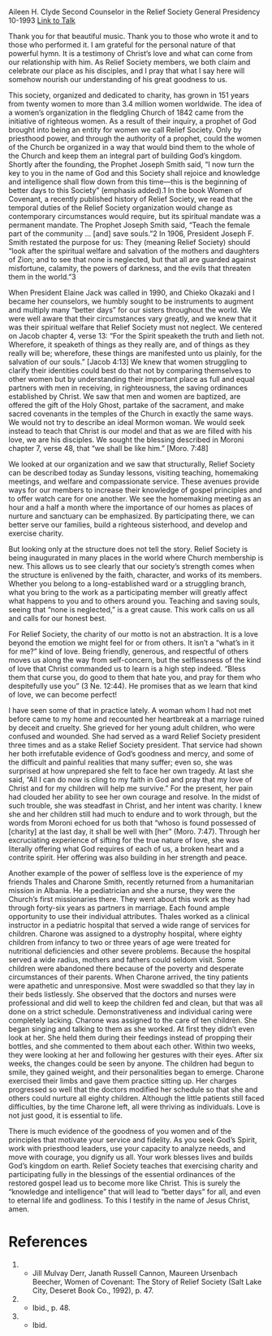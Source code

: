 Aileen H. Clyde
Second Counselor in the Relief Society General Presidency
10-1993
[Link to Talk](https://www.churchofjesuschrist.org/study/general-conference/1993/10/relief-society-charity-the-guiding-principle?lang=eng)

Thank you for that beautiful music. Thank you to those who wrote it and to those who performed it. I am grateful for the personal nature of that powerful hymn. It is a testimony of Christ’s love and what can come from our relationship with him. As Relief Society members, we both claim and celebrate our place as his disciples, and I pray that what I say here will somehow nourish our understanding of his great goodness to us.

This society, organized and dedicated to charity, has grown in 151 years from twenty women to more than 3.4 million women worldwide. The idea of a women’s organization in the fledgling Church of 1842 came from the initiative of righteous women. As a result of their inquiry, a prophet of God brought into being an entity for women we call Relief Society. Only by priesthood power, and through the authority of a prophet, could the women of the Church be organized in a way that would bind them to the whole of the Church and keep them an integral part of building God’s kingdom. Shortly after the founding, the Prophet Joseph Smith said, “I now turn the key to you in the name of God and this Society shall rejoice and knowledge and intelligence shall flow down from this time—this is the beginning of better days to this Society” (emphasis added).1 In the book Women of Covenant, a recently published history of Relief Society, we read that the temporal duties of the Relief Society organization would change as contemporary circumstances would require, but its spiritual mandate was a permanent mandate. The Prophet Joseph Smith said, “Teach the female part of the community … [and] save souls.”2 In 1906, President Joseph F. Smith restated the purpose for us: They (meaning Relief Society) should “look after the spiritual welfare and salvation of the mothers and daughters of Zion; and to see that none is neglected, but that all are guarded against misfortune, calamity, the powers of darkness, and the evils that threaten them in the world.”3

When President Elaine Jack was called in 1990, and Chieko Okazaki and I became her counselors, we humbly sought to be instruments to augment and multiply many “better days” for our sisters throughout the world. We were well aware that their circumstances vary greatly, and we knew that it was their spiritual welfare that Relief Society must not neglect. We centered on Jacob chapter 4, verse 13: “For the Spirit speaketh the truth and lieth not. Wherefore, it speaketh of things as they really are, and of things as they really will be; wherefore, these things are manifested unto us plainly, for the salvation of our souls.” [Jacob 4:13] We knew that women struggling to clarify their identities could best do that not by comparing themselves to other women but by understanding their important place as full and equal partners with men in receiving, in righteousness, the saving ordinances established by Christ. We saw that men and women are baptized, are offered the gift of the Holy Ghost, partake of the sacrament, and make sacred covenants in the temples of the Church in exactly the same ways. We would not try to describe an ideal Mormon woman. We would seek instead to teach that Christ is our model and that as we are filled with his love, we are his disciples. We sought the blessing described in Moroni chapter 7, verse 48, that “we shall be like him.” [Moro. 7:48]

We looked at our organization and we saw that structurally, Relief Society can be described today as Sunday lessons, visiting teaching, homemaking meetings, and welfare and compassionate service. These avenues provide ways for our members to increase their knowledge of gospel principles and to offer watch care for one another. We see the homemaking meeting as an hour and a half a month where the importance of our homes as places of nurture and sanctuary can be emphasized. By participating there, we can better serve our families, build a righteous sisterhood, and develop and exercise charity.

But looking only at the structure does not tell the story. Relief Society is being inaugurated in many places in the world where Church membership is new. This allows us to see clearly that our society’s strength comes when the structure is enlivened by the faith, character, and works of its members. Whether you belong to a long-established ward or a struggling branch, what you bring to the work as a participating member will greatly affect what happens to you and to others around you. Teaching and saving souls, seeing that “none is neglected,” is a great cause. This work calls on us all and calls for our honest best.

For Relief Society, the charity of our motto is not an abstraction. It is a love beyond the emotion we might feel for or from others. It isn’t a “what’s in it for me?” kind of love. Being friendly, generous, and respectful of others moves us along the way from self-concern, but the selflessness of the kind of love that Christ commanded us to learn is a high step indeed. “Bless them that curse you, do good to them that hate you, and pray for them who despitefully use you” (3 Ne. 12:44). He promises that as we learn that kind of love, we can become perfect!

I have seen some of that in practice lately. A woman whom I had not met before came to my home and recounted her heartbreak at a marriage ruined by deceit and cruelty. She grieved for her young adult children, who were confused and wounded. She had served as a ward Relief Society president three times and as a stake Relief Society president. That service had shown her both irrefutable evidence of God’s goodness and mercy, and some of the difficult and painful realities that many suffer; even so, she was surprised at how unprepared she felt to face her own tragedy. At last she said, “All I can do now is cling to my faith in God and pray that my love of Christ and for my children will help me survive.” For the present, her pain had clouded her ability to see her own courage and resolve. In the midst of such trouble, she was steadfast in Christ, and her intent was charity. I knew she and her children still had much to endure and to work through, but the words from Moroni echoed for us both that “whoso is found possessed of [charity] at the last day, it shall be well with [her” (Moro. 7:47). Through her excruciating experience of sifting for the true nature of love, she was literally offering what God requires of each of us, a broken heart and a contrite spirit. Her offering was also building in her strength and peace.

Another example of the power of selfless love is the experience of my friends Thales and Charone Smith, recently returned from a humanitarian mission in Albania. He a pediatrician and she a nurse, they were the Church’s first missionaries there. They went about this work as they had through forty-six years as partners in marriage. Each found ample opportunity to use their individual attributes. Thales worked as a clinical instructor in a pediatric hospital that served a wide range of services for children. Charone was assigned to a dystrophy hospital, where eighty children from infancy to two or three years of age were treated for nutritional deficiencies and other severe problems. Because the hospital served a wide radius, mothers and fathers could seldom visit. Some children were abandoned there because of the poverty and desperate circumstances of their parents. When Charone arrived, the tiny patients were apathetic and unresponsive. Most were swaddled so that they lay in their beds listlessly. She observed that the doctors and nurses were professional and did well to keep the children fed and clean, but that was all done on a strict schedule. Demonstrativeness and individual caring were completely lacking. Charone was assigned to the care of ten children. She began singing and talking to them as she worked. At first they didn’t even look at her. She held them during their feedings instead of propping their bottles, and she commented to them about each other. Within two weeks, they were looking at her and following her gestures with their eyes. After six weeks, the changes could be seen by anyone. The children had begun to smile, they gained weight, and their personalities began to emerge. Charone exercised their limbs and gave them practice sitting up. Her charges progressed so well that the doctors modified her schedule so that she and others could nurture all eighty children. Although the little patients still faced difficulties, by the time Charone left, all were thriving as individuals. Love is not just good, it is essential to life.

There is much evidence of the goodness of you women and of the principles that motivate your service and fidelity. As you seek God’s Spirit, work with priesthood leaders, use your capacity to analyze needs, and move with courage, you dignify us all. Your work blesses lives and builds God’s kingdom on earth. Relief Society teaches that exercising charity and participating fully in the blessings of the essential ordinances of the restored gospel lead us to become more like Christ. This is surely the “knowledge and intelligence” that will lead to “better days” for all, and even to eternal life and godliness. To this I testify in the name of Jesus Christ, amen.

# References
1. - Jill Mulvay Derr, Janath Russell Cannon, Maureen Ursenbach Beecher, Women of Covenant: The Story of Relief Society (Salt Lake City, Deseret Book Co., 1992), p. 47.
2. - Ibid., p. 48.
3. - Ibid.